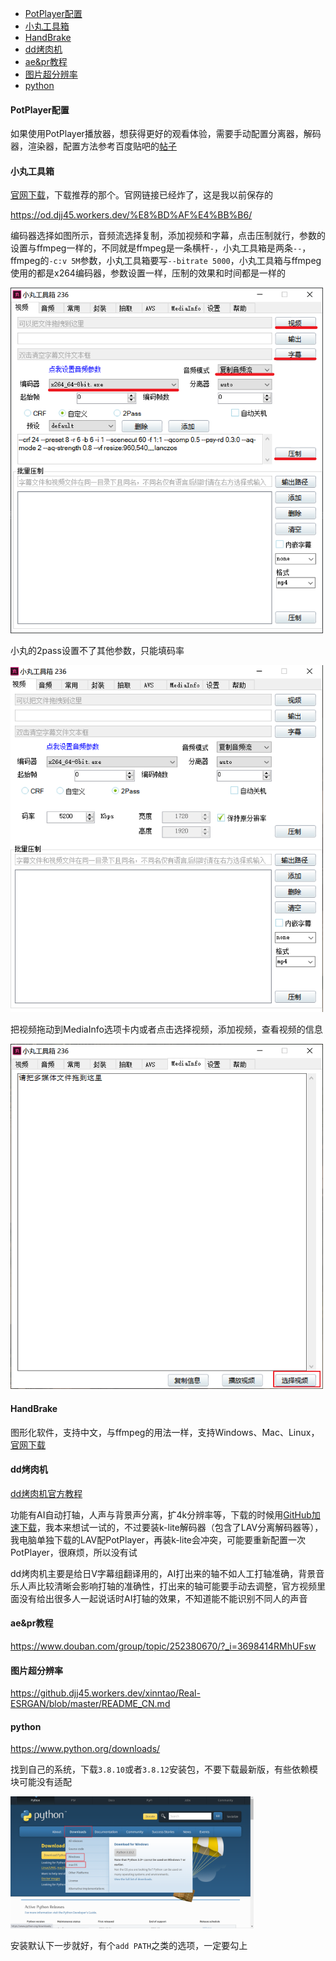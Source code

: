 - [PotPlayer配置](#PotPlayer配置)
- [小丸工具箱](#小丸工具箱)
- [HandBrake](#HandBrake)
- [dd烤肉机](#dd烤肉机)
- [ae&pr教程](#ae&pr教程)
- [图片超分辨率](#图片超分辨率)
- [python](#python)

#### PotPlayer配置

如果使用PotPlayer播放器，想获得更好的观看体验，需要手动配置分离器，解码器，渲染器，配置方法参考百度贴吧的[帖子](https://tieba.baidu.com/p/7171344019)

#### 小丸工具箱

[官网下载](https://maruko.appinn.me/)，下载推荐的那个。官网链接已经炸了，这是我以前保存的

https://od.djj45.workers.dev/%E8%BD%AF%E4%BB%B6/

编码器选择如图所示，音频流选择复制，添加视频和字幕，点击压制就行，参数的设置与ffmpeg一样的，不同就是ffmpeg是一条横杆`-`，小丸工具箱是两条`--`，ffmpeg的`-c:v 5M`参数，小丸工具箱要写`--bitrate 5000`，小丸工具箱与ffmpeg使用的都是x264编码器，参数设置一样，压制的效果和时间都是一样的

<img src="picture/Snipaste_2021-09-04_17-25-46.png" alt="Snipaste_2021-09-04_17-25-46" width="500" />

小丸的2pass设置不了其他参数，只能填码率

<img src="picture/Snipaste_2021-09-04_18-19-02.png" alt="Snipaste_2021-09-04_18-19-02" width="500" />

把视频拖动到MediaInfo选项卡内或者点击选择视频，添加视频，查看视频的信息

<img src="picture/Snipaste_2021-09-06_15-16-10.png" alt="Snipaste_2021-09-06_15-16-10" width="500" />

#### HandBrake

图形化软件，支持中文，与ffmpeg的用法一样，支持Windows、Mac、Linux，[官网下载](https://handbrake.fr/downloads.php)

#### dd烤肉机

[dd烤肉机官方教程](https://www.bilibili.com/video/BV1p5411b7o7)

功能有AI自动打轴，人声与背景声分离，扩4k分辨率等，下载的时候用[GitHub加速下载](http://shrill-pond-3e81.hunsh.workers.dev/)，我本来想试一试的，不过要装k-lite解码器（包含了LAV分离解码器等），我电脑单独下载的LAV配PotPlayer，再装k-lite会冲突，可能要重新配置一次PotPlayer，很麻烦，所以没有试

dd烤肉机主要是给日V字幕组翻译用的，AI打出来的轴不如人工打轴准确，背景音乐人声比较清晰会影响打轴的准确性，打出来的轴可能要手动去调整，官方视频里面没有给出很多人一起说话时AI打轴的效果，不知道能不能识别不同人的声音

#### ae&pr教程

https://www.douban.com/group/topic/252380670/?_i=3698414RMhUFsw

#### 图片超分辨率

https://github.djj45.workers.dev/xinntao/Real-ESRGAN/blob/master/README_CN.md

#### python

https://www.python.org/downloads/

找到自己的系统，下载`3.8.10`或者`3.8.12`安装包，不要下载最新版，有些依赖模块可能没有适配

<img src="picture/Snipaste_2022-02-21_12-21-36.png" alt="Snipaste_2022-02-21_12-21-36" style="zoom:38%;" />

安装默认下一步就好，有个`add PATH`之类的选项，一定要勾上
